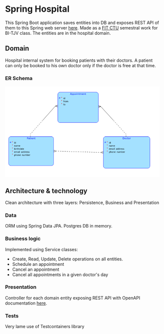 # Spring Hospital

This Spring Boot application saves entities into DB and exposes REST API of them to this Spring web server [here](https://github.com/Finishxx/tjv-hospital-frontend). Made as a [FIT CTU](https://fit.cvut.cz/cs) semestral work for BI-TJV class. The entities are in the hospital domain.

## Domain

Hospital internal system for booking patients with their doctors.
A patient can only be booked to his own doctor only if the doctor is free at that time.

### ER Schema

![relational schema](/schema.png)

## Architecture & technology

Clean architecture with three layers: Persistence, Business and Presentation

### Data

ORM using Spring Data JPA. Postgres DB in memory.

### Business logic

Implemented using Service classes:
- Create, Read, Update, Delete operations on all entities.
- Schedule an appointment
- Cancel an appointment
- Cancel all appointments in a given doctor's day

### Presentation

Controller for each domain entity exposing REST API with OpenAPI documentation [here](src/main/resources/static/openapi.yaml).

### Tests

Very lame use of Testcontainers library
